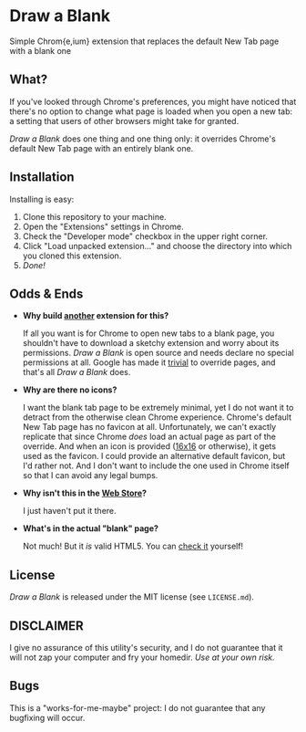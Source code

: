 Draw a Blank
============
Simple Chrom{e,ium} extension that replaces the default New Tab page with a blank one

What?
-----
If you've looked through Chrome's preferences, you might have noticed that there's no option to
change what page is loaded when you open a new tab: a setting that users of other browsers might
take for granted.

_Draw a Blank_ does one thing and one thing only: it overrides Chrome's default New Tab page with
an entirely blank one.

Installation
------------
Installing is easy:

1. Clone this repository to your machine.
2. Open the "Extensions" settings in Chrome.
3. Check the "Developer mode" checkbox in the upper right corner.
4. Click "Load unpacked extension..." and choose the directory into which you cloned this extension.
5. _Done!_

Odds & Ends
-----------

* **Why build [another][others] extension for this?**

  If all you want is for Chrome to open new tabs to a blank page, you shouldn't have to download
  a sketchy extension and worry about its permissions. _Draw a Blank_ is open source and needs
  declare no special permissions at all. Google has made it [trivial][google] to override pages,
  and that's all _Draw a Blank_ does.

* **Why are there no icons?**

  I want the blank tab page to be extremely minimal, yet I do not want it to detract from the
  otherwise clean Chrome experience. Chrome's default New Tab page has no favicon at all.
  Unfortunately, we can't exactly replicate that since Chrome _does_ load an actual page as part
  of the override. And when an icon is provided ([16x16][icons] or otherwise), it gets used as
  the favicon. I could provide an alternative default favicon, but I'd rather not. And I don't
  want to include the one used in Chrome itself so that I can avoid any legal bumps.

* **Why isn't this in the [Web Store][store]?**

  I just haven't put it there.

* **What's in the actual "blank" page?**

  Not much! But it _is_ valid HTML5. You can [check it][valid] yourself!

License
-------
_Draw a Blank_ is released under the MIT license (see `LICENSE.md`).

DISCLAIMER
----------
I give no assurance of this utility's security, and I do not guarantee that it will not zap your
computer and fry your homedir. _Use at your own risk._

Bugs
----
This is a "works-for-me-maybe" project: I do not guarantee that any bugfixing will occur.

[others]: https://chrome.google.com/webstore/search-extensions/blank%20new%20tab
[google]: http://developer.chrome.com/extensions/override.html
[icons]:  http://developer.chrome.com/extensions/manifest.html#icons
[store]:  https://chrome.google.com/webstore
[valid]:  http://validator.w3.org
